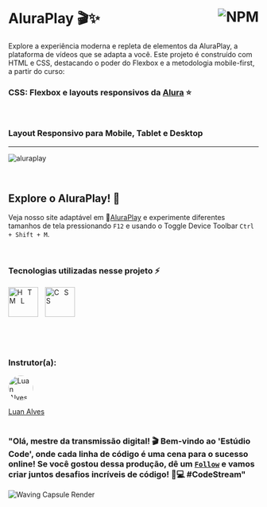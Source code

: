 # AluraPlay 🎬✨ <a href="https://github.com/Rodolfo-Sampaio/Alura-Play/blob/main/LICENSE"><img src="https://img.shields.io/npm/l/react" alt="NPM" align="right"></a>

Explore a experiência moderna e repleta de elementos da AluraPlay, a plataforma de vídeos que se adapta a você. Este projeto é construído com HTML e CSS, destacando o poder do Flexbox e a metodologia mobile-first, a partir do curso:
### CSS: Flexbox e layouts responsivos da [Alura](https://cursos.alura.com.br/course/css-flexbox-layouts-responsivos) ⭐

<br>

### Layout Responsivo para Mobile, Tablet e Desktop
___
![aluraplay](https://github.com/Rodolfo-Sampaio/Alura-Play/assets/96917363/8a37d43a-decb-40a9-a289-95b97ec9a464)




<br>

##  Explore o AluraPlay! 👀

Veja nosso site adaptável em 🚩[AluraPlay](https://alura-play.vercel.app/) e experimente diferentes tamanhos de tela pressionando `F12` e usando o Toggle Device Toolbar `Ctrl + Shift + M`.


<br>

### Tecnologias utilizadas nesse projeto ⚡
<span style="letter-spacing: 10px">
   <img src="https://skillicons.dev/icons?i=html" title="HTML" width="60px"/>
   <img src="https://skillicons.dev/icons?i=css" title="CSS" width="60px"/>
</span>

#

<br>

### Instrutor(a):

<a href="https://www.linkedin.com/in/luanalvesdev/">
  <img src="https://media.licdn.com/dms/image/C4E03AQEYV6-AbrWjSA/profile-displayphoto-shrink_200_200/0/1644505759993?e=1708560000&v=beta&t=Voswju-FBFZP0N1L7Ltj7FBRt2CtDC4-VwS8JEu2FTc" alt="Luan Alves" style="border-radius: 50%; width: 50px; height: 50px;">
</a>

[Luan Alves](https://www.linkedin.com/in/luanalvesdev/)
<br>
<br>

### "Olá, mestre da transmissão digital! 🎬 Bem-vindo ao 'Estúdio Code', onde cada linha de código é uma cena para o sucesso online! Se você gostou dessa produção, dê um [`Follow`](https://github.com/Rodolfo-Sampaio) e vamos criar juntos desafios incríveis de código! 🎥💻 #CodeStream"


<img src="https://capsule-render.vercel.app/api?type=waving&color=FFFAF0&height=100&section=footer" alt="Waving Capsule Render">

